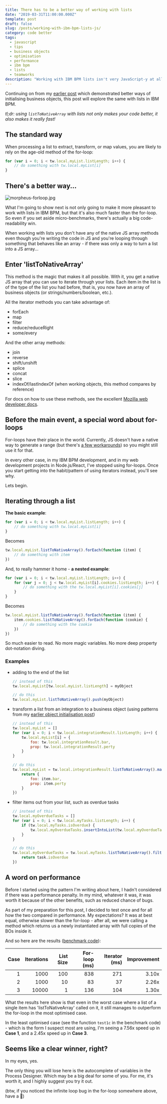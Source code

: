 ```yaml
---
title: There has to be a better way of working with lists 
date: "2019-03-31T11:00:00.000Z"
template: post
draft: false
slug: /posts/working-with-ibm-bpm-lists-js/
category: code better
tags:
  - javascript
  - tips
  - business objects
  - optimisation
  - performance
  - ibm bpm
  - lists
  - teamworks
description: "Working with IBM BPM lists isn't very JavaScript-y at all. What if there's a better (and faster) way?"
---
```


Continuing on from my [earlier post](/posts/initialising-business-objects-the-better-way/) which demonstrated better
ways of initialising business objects, this post will explore the same with lists in IBM BPM.

*tl;dr: using `listToNativeArray` with lists not only makes your code better, it also makes it really fast!*

## The standard way

When processing a list to extract, transform, or map values, you are likely to rely on the age-old method of the
for-loop:

```javascript
for (var i = 0; i < tw.local.myList.listLength; i++) {
    // do something with tw.local.myList[i]
}
```

## There's a better way...

![morpheus-forloop.jpg](/media/morpheus-forloop.jpg)

What I'm going to show next is not only going to make it more pleasant to work with lists in IBM BPM, but that it's also 
much faster than the for-loop. So even if you set aside micro-benchmarks, there's actually a big code-readability win.

When working with lists you don't have any of the native JS array methods even though you're writing the code in JS and
you're looping through something that behaves like an array - if there was only a way to turn a list into a JS array...

## Enter 'listToNativeArray'

This method is the magic that makes it all possible. With it, you get a native JS array that you can use to iterate
through your lists. Each item in the list is of the type of the list you had before, that is, you now have an array of
business objects (or strings/numbers/boolean, etc.).

All the iterator methods you can take advantage of:

 - forEach
 - map
 - filter
 - reduce/reduceRight
 - some/every

And the other array methods:

 - join
 - reverse
 - shift/unshift
 - splice
 - concat
 - slice
 - indexOf/lastIndexOf (when working objects, this method compares by reference)
 
For docs on how to use these methods, see the excellent [Mozilla web developer docs](https://developer.mozilla.org/en-US/docs/Web/JavaScript/Reference/Global_Objects/Array).

## Before the main event, a special word about for-loops

For-loops have their place in the world. Currently, JS doesn't have a native way to generate a range (but there's [a few
workarounds](https://stackoverflow.com/questions/3895478/does-javascript-have-a-method-like-range-to-generate-a-range-within-the-supp))
so you might still use it for that.

In every other case, in my IBM BPM development, and in my web development projects in Node.js/React, I've stopped
using for-loops. Once you start getting into the habit/pattern of using iterators instead, you'll see why.

Lets begin.

## Iterating through a list

**The basic example**:

```javascript
for (var i = 0; i < tw.local.myList.listLength; i++) {
    // do something with tw.local.myList[i]
}
```

Becomes

```javascript
tw.local.myList.listToNativeArray().forEach(function (item) {
    // do something with item
})
```

And, to really hammer it home - **a nested example**:

```javascript
for (var i = 0; i < tw.local.myList.listLength; i++) {
    for (var j = 0; j < tw.local.myList[i].cookies.listLength; i++) {
        // do something with the tw.local.myList[i].cookies[j]
    }    
}
```

Becomes

```javascript
tw.local.myList.listToNativeArray().forEach(function (item) {
    item.cookies.listToNativeArray().forEach(function (cookie) {
        // do something with the cookie
    })
})
```

So much easier to read. No more magic variables. No more deep property dot-notation diving.

### Examples

- adding to the end of the list

    ```javascript
    // instead of this
    tw.local.myList[tw.local.myList.listLength] = myObject
    
    // do this
    tw.local.myList.listToNativeArray().push(myObject)
    ```

- transform a list from an integration to a business object (using patterns from my [earlier object initialisation post](/posts/initialising-business-objects-the-better-way/))

    ```javascript
    // instead of this
    tw.local.myList = []
    for (var i = 0; i < tw.local.integrationResult.listLength; i++) {
        tw.local.myList[i] = {
            foo: tw.local.integrationResult.bar,
            prop: tw.local.integrationResult.perty
        }
    }
    
    // do this
    tw.local.myList = tw.local.integrationResult.listToNativeArray().map(function (item) {
        return {
            foo: item.bar,
            prop: item.perty
        }
    })
    ```

- filter items out from your list, such as overdue tasks

    ```javascript
    // instead of this
    tw.local.myOverdueTasks = []
    for (var i = 0; i < tw.local.myTasks.listLength; i++) {
        if (tw.local.myTasks.isOverdue) {
            tw.local.myOverdueTasks.insertIntoList(tw.local.myOverdueTasks.listLength, tw.local.myTasks)          
        }
    }
    
    // do this
    tw.local.myOverdueTasks = tw.local.myTasks.listToNativeArray().filter(function (task) {
        return task.isOverdue
    })
    ```

## A word on performance

Before I started using the pattern I'm writing about here, I hadn't considered if there was a performance penalty. In
my mind, whatever it was, it was worth it because of the other benefits, such as reduced chance of bugs.

As part of my preparation for this post, I decided to test once and for all how the two compared in performance. My
expectations? It was at best equal, otherwise slower than the for-loop - after all, we were calling a method which 
returns us a newly instantiated array with full copies of the BOs inside it.

And so here are the results ([benchmark code](https://gist.github.com/sammich/cb616321c3699ec1d4550b0fb4260fe8)):

|Case|Iterations|List Size|For-loop (ms)|Iterator (ms)|Improvement|
|--:|--:|--:|--:|--:|--:|
|1|1000|100|838|271|3.10x|
|2|1000|10|83|37|2.26x|
|3|10000|1|136|104|1.30x|

What the results here show is that even in the worst case where a list of a single item has 'listToNativeArray' called
on it, it still manages to outperform the for-loop in the most optimised case.

In the least optimised case (see the function `test1c` in the benchmark code) - which is the form I suspect most are
using, I'm seeing a 7.56x speed up in **Case 1**, and a 2.45x speed up in **Case 3**.

## Seems like a clear winner, right?

In my eyes, yes.

The only thing you will lose here is the autocomplete of variables in the Process Designer. Which may be a big deal for
some of you. For me, it's worth it, and I highly suggest you try it out.

(btw, if you noticed the infinite loop bug in the for-loop somewhere above, have a 🍪)
